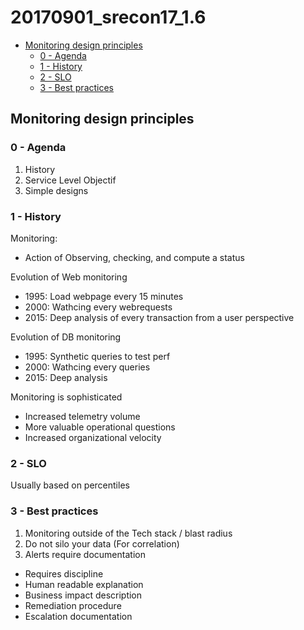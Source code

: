 # 20170901_srecon17_1.6

<!-- MarkdownTOC -->

- [Monitoring design principles](#monitoring-design-principles)
  - [0 - Agenda](#0---agenda)
  - [1 - History](#1---history)
  - [2 - SLO](#2---slo)
  - [3 - Best practices](#3---best-practices)

<!-- /MarkdownTOC -->




## Monitoring design principles

### 0 - Agenda

1. History
2. Service Level Objectif
3. Simple designs


### 1 - History

Monitoring:
- Action of Observing, checking, and compute a status

Evolution of Web monitoring
- 1995: Load webpage every 15 minutes
- 2000: Wathcing every webrequests
- 2015: Deep analysis of every transaction from a user perspective

Evolution of DB monitoring
- 1995: Synthetic queries to test perf
- 2000: Wathcing every queries
- 2015: Deep analysis

Monitoring is sophisticated
* Increased telemetry volume
* More valuable operational questions
* Increased organizational velocity



### 2 - SLO

Usually based on percentiles



### 3 - Best practices

1. Monitoring outside of the Tech stack / blast radius
2. Do not silo your data (For correlation)
3. Alerts require documentation
  + Requires discipline
  + Human readable explanation
  + Business impact description
  + Remediation procedure
  + Escalation documentation








